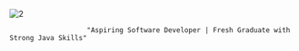 
![2](https://github.com/KiranjeraldChinnapparaj/KiranjeraldChinnapparaj/assets/142089287/657b4a90-441f-47af-8a2b-a33984185031)

                       "Aspiring Software Developer | Fresh Graduate with Strong Java Skills"
